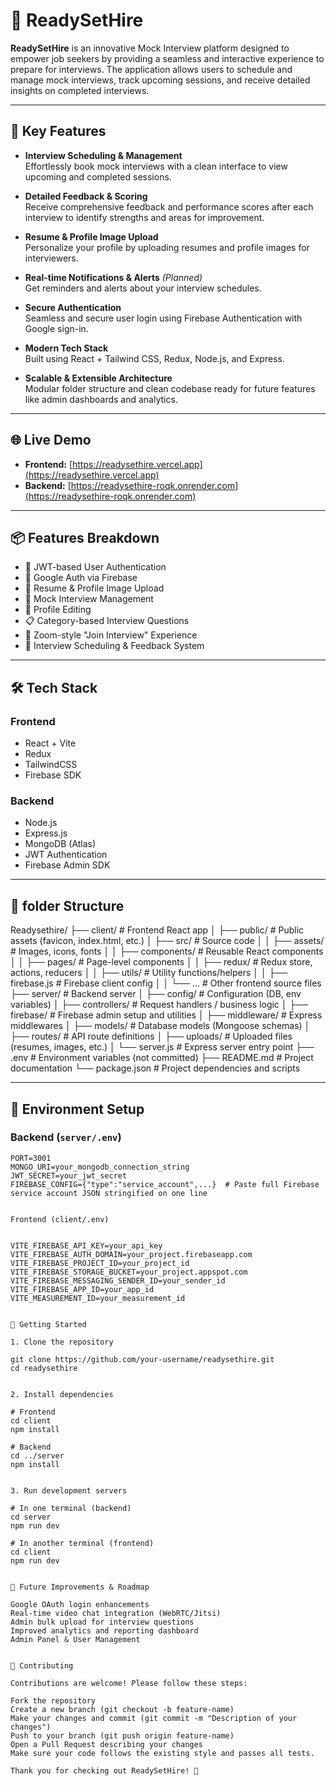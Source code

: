 # 🚀 ReadySetHire

**ReadySetHire** is an innovative Mock Interview platform designed to empower job seekers by providing a seamless and interactive experience to prepare for interviews. The application allows users to schedule and manage mock interviews, track upcoming sessions, and receive detailed insights on completed interviews.

---

## 🌟 Key Features

- **Interview Scheduling & Management**  
  Effortlessly book mock interviews with a clean interface to view upcoming and completed sessions.

- **Detailed Feedback & Scoring**  
  Receive comprehensive feedback and performance scores after each interview to identify strengths and areas for improvement.

- **Resume & Profile Image Upload**  
  Personalize your profile by uploading resumes and profile images for interviewers.

- **Real-time Notifications & Alerts** *(Planned)*  
  Get reminders and alerts about your interview schedules.

- **Secure Authentication**  
  Seamless and secure user login using Firebase Authentication with Google sign-in.

- **Modern Tech Stack**  
  Built using React + Tailwind CSS, Redux, Node.js, and Express.

- **Scalable & Extensible Architecture**  
  Modular folder structure and clean codebase ready for future features like admin dashboards and analytics.

---

## 🌐 Live Demo

- **Frontend:** [https://readysethire.vercel.app](https://readysethire.vercel.app)  
- **Backend:** [https://readysethire-roqk.onrender.com](https://readysethire-roqk.onrender.com)

---

## 📦 Features Breakdown

- 🔐 JWT-based User Authentication  
- 🔐 Google Auth via Firebase  
- 📄 Resume & Profile Image Upload  
- 💬 Mock Interview Management  
- 👤 Profile Editing  
- 📋 Category-based Interview Questions  
- 🎯 Zoom-style "Join Interview" Experience  
- 🧠 Interview Scheduling & Feedback System  

---

## 🛠 Tech Stack

### Frontend

- React + Vite  
- Redux  
- TailwindCSS  
- Firebase SDK  

### Backend

- Node.js  
- Express.js  
- MongoDB (Atlas)  
- JWT Authentication  
- Firebase Admin SDK  

---

## 📁 folder Structure

Readysethire/
├── client/              # Frontend React app
│   ├── public/          # Public assets (favicon, index.html, etc.)
│   ├── src/             # Source code
│   │   ├── assets/      # Images, icons, fonts
│   │   ├── components/  # Reusable React components
│   │   ├── pages/       # Page-level components
│   │   ├── redux/       # Redux store, actions, reducers
│   │   ├── utils/       # Utility functions/helpers
│   │   ├── firebase.js  # Firebase client config
│   │   └── ...          # Other frontend source files
├── server/              # Backend server
│   ├── config/          # Configuration (DB, env variables)
│   ├── controllers/     # Request handlers / business logic
│   ├── firebase/        # Firebase admin setup and utilities
│   ├── middleware/      # Express middlewares
│   ├── models/          # Database models (Mongoose schemas)
│   ├── routes/          # API route definitions
│   ├── uploads/         # Uploaded files (resumes, images, etc.)
│   └── server.js        # Express server entry point
├── .env                 # Environment variables (not committed)
├── README.md            # Project documentation
└── package.json         # Project dependencies and scripts




---

## 🔐 Environment Setup

### Backend (`server/.env`)

```env
PORT=3001
MONGO_URI=your_mongodb_connection_string
JWT_SECRET=your_jwt_secret
FIREBASE_CONFIG={"type":"service_account",...}  # Paste full Firebase service account JSON stringified on one line


Frontend (client/.env)


VITE_FIREBASE_API_KEY=your_api_key
VITE_FIREBASE_AUTH_DOMAIN=your_project.firebaseapp.com
VITE_FIREBASE_PROJECT_ID=your_project_id
VITE_FIREBASE_STORAGE_BUCKET=your_project.appspot.com
VITE_FIREBASE_MESSAGING_SENDER_ID=your_sender_id
VITE_FIREBASE_APP_ID=your_app_id
VITE_MEASUREMENT_ID=your_measurement_id


🚀 Getting Started

1. Clone the repository

git clone https://github.com/your-username/readysethire.git
cd readysethire


2. Install dependencies

# Frontend
cd client
npm install

# Backend
cd ../server
npm install


3. Run development servers

# In one terminal (backend)
cd server
npm run dev

# In another terminal (frontend)
cd client
npm run dev


📌 Future Improvements & Roadmap

Google OAuth login enhancements
Real-time video chat integration (WebRTC/Jitsi)
Admin bulk upload for interview questions
Improved analytics and reporting dashboard
Admin Panel & User Management


🤝 Contributing

Contributions are welcome! Please follow these steps:

Fork the repository
Create a new branch (git checkout -b feature-name)
Make your changes and commit (git commit -m "Description of your changes")
Push to your branch (git push origin feature-name)
Open a Pull Request describing your changes
Make sure your code follows the existing style and passes all tests.

Thank you for checking out ReadySetHire! 🚀